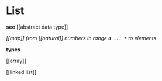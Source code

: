 # List

**see** [[abstract data type]]

_[[map]] from [[natural]] numbers in range **`0 ... *`** to elements_

**types**

[[array]]

[[linked list]]
